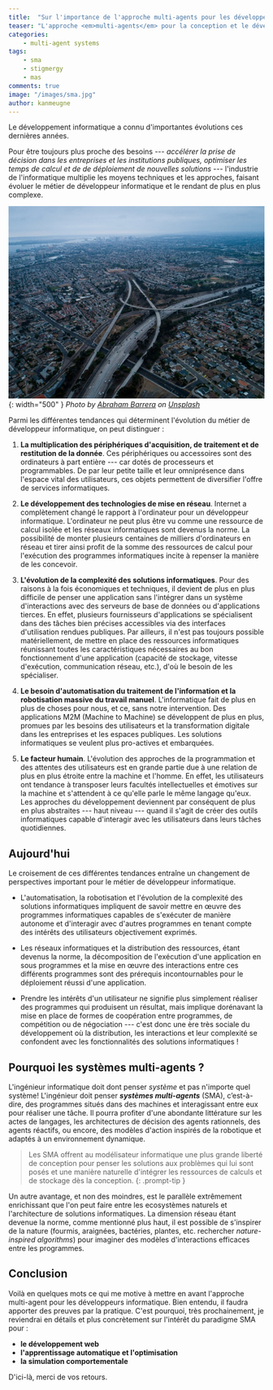 ```yaml
---
title:  "Sur l'importance de l'approche multi-agents pour les développeurs"
teaser: "L'approche <em>multi-agents</em> pour la conception et le développement de solutions informatiques apporte au moins deux avantages pour le développeur : la prise en compte ressources matérielles, très tôt dans la conception, et une meilleure appréhension de la complexité des solutions."
categories:
    - multi-agent systems
tags:
    - sma
    - stigmergy
    - mas
comments: true
image: "/images/sma.jpg"
author: kanmeugne
---
```


Le développement informatique a connu d'importantes évolutions ces dernières années.

Pour être toujours plus proche des besoins --- *accélérer la prise de décision dans les entreprises et les institutions publiques, optimiser les temps de calcul et de de déploiement de nouvelles solutions* --- l'industrie de l'informatique multiplie les moyens techniques et les approches, faisant évoluer le métier de développeur informatique et le rendant de plus en plus complexe.

![mas Poster](/images/sma.jpg){: width="500" }
_Photo by [Abraham Barrera](https://unsplash.com/@abebarrera?utm_source=unsplash&amp;utm_medium=referral&amp;utm_content=creditCopyText) on [Unsplash](https://unsplash.com/?utm_source=unsplash&amp;utm_medium=referral&amp;utm_content=creditCopyText)_

Parmi les différentes tendances qui déterminent l'évolution du métier de développeur informatique, on peut distinguer : 

1. **La multiplication des périphériques d'acquisition, de traitement et de restitution de la donnée**. Ces périphériques ou accessoires sont des ordinateurs à part entière --- car dotés de processeurs et programmables. De par leur petite taille et leur omniprésence dans l'espace vital des utilisateurs, ces objets permettent de diversifier l'offre de services informatiques.
   
2. **Le développement des technologies de mise en réseau**. Internet a complètement changé le rapport à l'ordinateur pour un développeur informatique. L'ordinateur ne peut plus être vu comme une ressource de calcul isolée et les réseaux informatiques sont devenus la norme. La possibilité de monter plusieurs centaines de milliers d'ordinateurs en réseau et tirer ainsi profit de la somme des ressources de calcul pour l'exécution des programmes informatiques incite à repenser la manière de les concevoir.
   
3. **L'évolution de la complexité des solutions informatiques**. Pour des raisons à la fois économiques et techniques, il devient de plus en plus difficile de penser une application sans l'intégrer dans un système d'interactions avec des serveurs de base de données ou d'applications tierces. En effet, plusieurs fournisseurs d'applications se spécialisent dans des tâches bien précises accessibles via des interfaces d'utilisation rendues publiques. Par ailleurs, il n'est pas toujours possible matériellement, de mettre en place des ressources informatiques réunissant toutes les caractéristiques nécessaires au bon fonctionnement d'une application (capacité de stockage, vitesse d'exécution, communication réseau, etc.), d'où le besoin de les spécialiser.
   
4. **Le besoin d'automatisation du traitement de l'information et la robotisation massive du travail manuel**. L'informatique fait de plus en plus de choses pour nous, et ce, sans notre intervention. Des applications M2M (Machine to Machine) se développent de plus en plus, promues par les besoins des utilisateurs et la transformation digitale dans les entreprises et les espaces publiques. Les solutions informatiques se veulent plus pro-actives et embarquées.
   
5. **Le facteur humain**. L'évolution des approches de la programmation et des attentes des utilisateurs est en grande partie due à une relation de plus en plus étroite entre la machine et l'homme. En effet, les utilisateurs ont tendance à transposer leurs facultés intellectuelles et émotives sur la machine et s'attendent à ce qu'elle parle le même langage qu'eux. Les approches du développement deviennent par conséquent de plus en plus abstraites --- haut niveau --- quand il s'agit de créer des outils informatiques capable d'interagir avec les utilisateurs dans leurs tâches quotidiennes.

## Aujourd'hui

Le croisement de ces différentes tendances entraîne un changement de perspectives important pour le métier de développeur informatique. 

- L'automatisation, la robotisation et l'évolution de la complexité des solutions informatiques impliquent de savoir mettre en œuvre des programmes informatiques capables de s'exécuter de manière autonome et d'interagir avec d'autres programmes en tenant compte des intérêts des utilisateurs objectivement exprimés.
  
- Les réseaux informatiques et la distribution des ressources, étant devenus la norme, la décomposition de l'exécution d'une application en sous programmes et la mise en œuvre des interactions entre ces différents programmes sont des prérequis incontournables pour le déploiement réussi d'une application.
  
- Prendre les intérêts d'un utilisateur ne signifie plus simplement réaliser des programmes qui produisent un résultat, mais implique dorénavant la mise en place de formes de coopération entre programmes, de compétition ou de négociation --- c'est donc une ère très sociale du développement où la distribution, les interactions et leur complexité se confondent avec les fonctionnalités des solutions informatiques !

## Pourquoi les systèmes multi-agents ?

L'ingénieur informatique doit dont penser *système* et pas n'importe quel système! L'ingénieur doit penser __*systèmes multi-agents*__ (SMA), c’est-à-dire, des programmes  situés dans des machines et interagissant entre eux pour réaliser une tâche. Il pourra profiter d'une abondante littérature sur les actes de langages, les architectures de décision des agents rationnels, des agents réactifs, ou encore, des modèles d'action inspirés de la robotique et adaptés à un environnement dynamique.

> Les SMA offrent au modélisateur informatique une plus grande liberté de conception pour penser les solutions aux problèmes qui lui sont posés et une manière naturelle d'intégrer les ressources de calculs et de stockage dès la conception.
{: .prompt-tip }


Un autre avantage, et non des moindres, est le parallèle extrêmement enrichissant que l'on peut faire entre les ecosystèmes naturels et l'architecture de solutions informatiques. La dimension réseau étant devenue la norme, comme mentionné plus haut, il est possible de s'inspirer de la nature (fourmis, araignées, bactéries, plantes, etc. rechercher *nature-inspired algorithms*) pour imaginer des modèles d'interactions efficaces entre les programmes.

## Conclusion

Voilà en quelques mots ce qui me motive à mettre en avant l'approche multi-agent pour les développeurs informatique. Bien entendu, il faudra apporter des preuves par la pratique. C'est pourquoi, très prochainement, je reviendrai en détails et plus concrètement sur l'intérêt du paradigme SMA pour  :
- **le développement web**
- **l'apprentissage automatique et l'optimisation** 
- **la simulation comportementale**

D'ici-là, merci de vos retours.